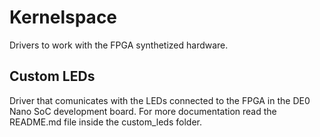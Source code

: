 # Kernelspace

Drivers to work with the FPGA synthetized hardware.

## Custom LEDs

Driver that comunicates with the LEDs connected to the FPGA in the DE0 Nano SoC development board. For more documentation read the README.md file inside the custom_leds folder.